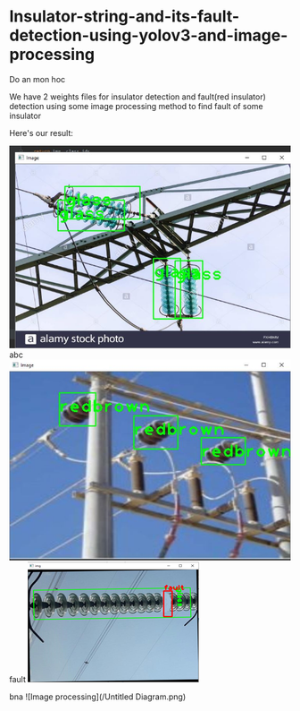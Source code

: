 # Insulator-string-and-its-fault-detection-using-yolov3-and-image-processing
Do an mon hoc

We have 2 weights files for insulator detection and fault(red insulator) detection
using some image processing method to find fault of some insulator

Here's our result:

![Insulator detect 1](/1.JPG)
abc
![Insulator detect](/4.jpg)
fault
![fa](/image.png)

bna
![Image processing](/Untitled Diagram.png)


